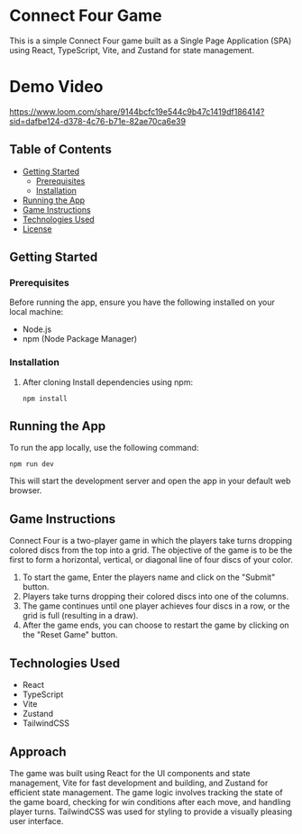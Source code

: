 # Connect Four Game

This is a simple Connect Four game built as a Single Page Application (SPA) using React, TypeScript, Vite, and Zustand for state management.

# Demo Video

https://www.loom.com/share/9144bcfc19e544c9b47c1419df186414?sid=dafbe124-d378-4c76-b71e-82ae70ca6e39

## Table of Contents

- [Getting Started](#getting-started)
  - [Prerequisites](#prerequisites)
  - [Installation](#installation)
- [Running the App](#running-the-app)
- [Game Instructions](#game-instructions)
- [Technologies Used](#technologies-used)
- [License](#license)

## Getting Started

### Prerequisites

Before running the app, ensure you have the following installed on your local machine:

- Node.js
- npm (Node Package Manager)

### Installation

1. After cloning Install dependencies using npm:

   ```
   npm install
   ```

## Running the App

To run the app locally, use the following command:

```
npm run dev
```

This will start the development server and open the app in your default web browser.

## Game Instructions

Connect Four is a two-player game in which the players take turns dropping colored discs from the top into a grid. The objective of the game is to be the first to form a horizontal, vertical, or diagonal line of four discs of your color.

1. To start the game, Enter the players name and click on the "Submit" button.
2. Players take turns dropping their colored discs into one of the columns.
3. The game continues until one player achieves four discs in a row, or the grid is full (resulting in a draw).
4. After the game ends, you can choose to restart the game by clicking on the "Reset Game" button.

## Technologies Used

- React
- TypeScript
- Vite
- Zustand
- TailwindCSS

## Approach

The game was built using React for the UI components and state management, Vite for fast development and building, and Zustand for efficient state management. The game logic involves tracking the state of the game board, checking for win conditions after each move, and handling player turns. TailwindCSS was used for styling to provide a visually pleasing user interface.

